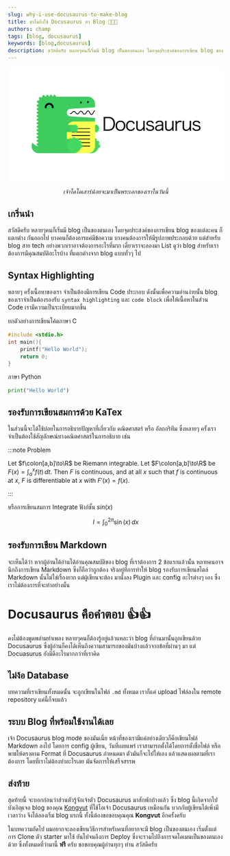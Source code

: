 ```yaml
---
slug: why-i-use-docusaurus-to-make-blog
title: ทำไมถึงใช้ Docusaurus ทำ Blog 🤔🤔🤔
authors: champ
tags: [blog, docusaurus]
keywords: [blog,docusaurus]
description: สวัสดีครับ หลายๆคนก็เริ่มมี blog เป็นของตนเอง โดยจุดประสงค์ของการเขียน blog ของแต่ละคน ก็แตกต่างกันออกไป บางคนก็ต้องการแค่มีข้อความ บางคนต้องการให้มีรูปภาพประกอบด้วย แต่สำหรับ blog สาย tech อย่างพวกเราอาจต้องการอะไรที่มาก เดี๋ยวเราจะลองมา List ดูว่า blog สำหรับเรา ต้องการมีคุณสมบัติอะไรบ้าง ที่แตกต่างจาก blog แบบทั่วๆ ไป 
---
```

<head>
  <html className="some-extra-html-class" />
  <body className="other-extra-body-class" />
  <meta charSet="utf-8" />
  <meta http-equiv="content-type" content="text/html; charset=windows-874" />
  <meta property="og:image" content="image.png" />
  <link rel="canonical" href="https://blog.tawanchaiii.tk/why-i-use-docusaurus-to-make-blog" />
</head>

![Docusaurus Image](./image.png)
<p align = "center">
<i>เจ้าไดโดเสาร์น้อยจะมาเป็นพระเอกของเราในวันนี้</i>
</p>

##  เกริ่นนำ
สวัสดีครับ หลายๆคนก็เริ่มมี blog เป็นของตนเอง โดยจุดประสงค์ของการเขียน blog ของแต่ละคน ก็แตกต่าง
กันออกไป บางคนก็ต้องการแค่มีข้อความ บางคนต้องการให้มีรูปภาพประกอบด้วย แต่สำหรับ blog สาย tech
อย่างพวกเราอาจต้องการอะไรที่มาก เดี๋ยวเราจะลองมา List ดูว่า blog สำหรับเรา ต้องการมีคุณสมบัติอะไรบ้าง
ที่แตกต่างจาก blog แบบทั่วๆ ไป 

<!--truncate-->

## Syntax Highlighting

หลายๆ ครั้งเนื้อหาของเรา จำเป็นต้องมีการเขียน Code ประกอบ ดังนั้นเพื่อความอ่านง่ายนั้น blog ของเราจำเป็นต้องรองรับ
`syntax highlighting` และ `code block` เพื่อให้เนื้อหาในส่วน Code เรามีความเป็นระเบียบมากขึ้น

ยกตัวอย่างการเขียนโค้ดภาษา C

```c
#include <stdio.h>
int main(){
    printf("Hello World");
    return 0;
}
```

ภาษา Python

```python
print("Hello World")
```

## รองรับการเขียนสมการด้วย KaTex

ในส่วนนี้จะได้ใช้บ่อยในการอธิบายปัญหาที่เกี่ยวกับ คณิตศาสตร์ หรือ อัลกอริทึม ซึ่งหลายๆ ครั้งเราจำเป็นต้องใช้สัญลักษณ์ทางคณิตศาสตร์ในการอธิบาย เช่น

:::note Problem

Let $f\colon[a,b]\to\R$ be Riemann integrable. Let $F\colon[a,b]\to\R$ be
$F(x)=\int_{a}^{x} f(t)\,dt$. Then $F$ is continuous, and at all $x$ such that
$f$ is continuous at $x$, $F$ is differentiable at $x$ with $F'(x)=f(x)$.

:::

หรือการเขียนสมการ Integrate ฟังก์ชั้น $sin(x)$

$$
I = \int_0^{2\pi} \sin(x)\,dx
$$

## รองรับการเขียน Markdown

จะเห็นได้ว่า หากผู้อ่านได้อ่านได้อ่านคุณสมบัติของ blog ที่เราต้องการ 2 ข้อแรกแล้วนั้น หลายคนอาจนึกถึงการเขียน Markdown ซึ่งก็ถือว่าถูกต้อง จริงอยู่ที่การทำให้ blog รองรับการเขียนสไตล์ Markdown นั้นไม่ใช่เรื่องยาก แต่ผู้เขียนจะต้อง มานั่งลง Plugin และ config อะไรต่างๆ เอง ซึ่งเราไม่ต้องการที่จะทำอย่างนั้น

# Docusaurus คือคำตอบ 👍👍

คงไม่ต้องพูดพล่ามทำเพลง หลายๆคนก็ต้องรู้อยู่แล้วแหละว่า blog ที่อ่านมานั้นถูกเขียนด้วย Docusaurus ซึ่งผู้อ่านก็คงได้เห็นถึงความสามารถของมันบ้างแล้วจากข้อที่ผ่านๆ มา แต่ Docuasurus ยังมีดีอะไรมากกว่าที่เราคิด

## ไม่ง้อ Database

บทความที่เราเขียนทั้งหมดนั้น จะถูกเขียนในไฟล์ `.md` ทั้งหมด เราก็แค่ upload ไฟล์ลงใน remote repository แค่นี้ก็จบแล้ว

## ระบบ Blog ที่พร้อมใช้งานได้เลย

เจ้า Docusaurus blog mode ของมันเนี่ย หน้าที่ของเรามีแค่อย่างเดียวก็คือเขียนไฟล์ Markdown ลงไป โดยการ config ผู้เขียน, วันที่เผยแพร่ เราสามารถตั้งได้โดยการตั้งชื่อไฟล์ หรือพาธให้ตรงตาม Format ที่ Docusaurus กำหนดมา ตัวมันก็จะไปให้เอง แล้วแสดงผลตามที่เราต้องการ โดยที่เราไม่ต้องทำอะไรเลย มันจัดการให้เสร็จสรรพ 

## ส่งท้าย

สุดท้ายนี้ จะบอกก่อนว่าส่วนตัวรู้จักเจ้าตัว Docusaurus มาสักพักบ้างแล้ว ซึ่ง blog นี้เกิดจากไปบังเอิญเจอ blog ของคุณ​ [Kongvut](https://blog.2my.xyz/docs/about) ที่ใช้ไอเจ้า Docusaurus เหมือนกัน บวกกับผู้เขียนได้เพิ่งมีเวลาว่าง จึงได้ลองเริ่ม blog แรกนี้ ทั้งนี้ต้องขอขอบคุณคุณ **Kongvut** อีกครั้งครับ

ในบทความถัดไป ผมอยากจะลองเขียนวิธีการสำหรับคนที่อยากจะมี blog เป็นของตนเอง เริ่มตั้งแต่การ Clone ตัว starter มาใช้ ยันไปจนถึงการ Deploy ซึ่งจะรวมไปถึงการจดโดเมนเป็นของตนเองด้วย ซึ่งทั้งหมดที่ว่ามานี้ **ฟรี** ครับ ขอขอบคุณผู้อ่านทุกๆ ท่าน สวัสดีครับ 
